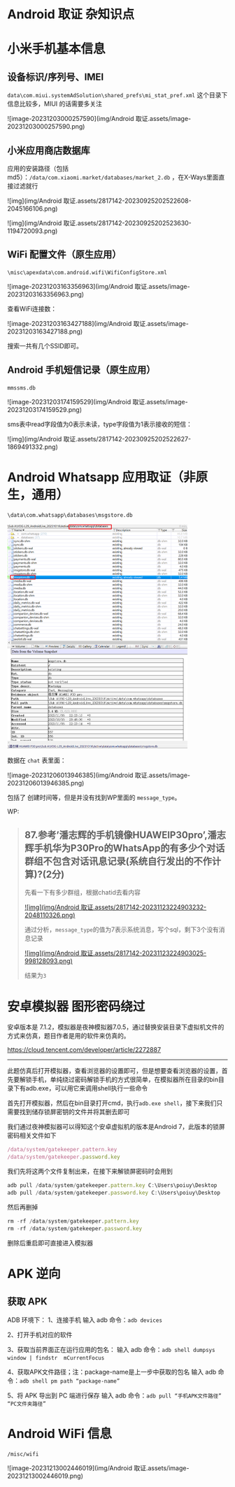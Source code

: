 # Android 取证 杂知识点

# 小米手机基本信息

## 设备标识/序列号、IMEI

`data\com.miui.systemAdSolution\shared_prefs\mi_stat_pref.xml` 这个目录下信息比较多，MIUI 的话需要多关注

![image-20231203000257590](img/Android 取证.assets/image-20231203000257590.png)

## 小米应用商店数据库

应用的安装路径（包括md5）：`/data/com.xiaomi.market/databases/market_2.db` ，在X-Ways里面直接过滤就行

![img](img/Android 取证.assets/2817142-20230925202522608-2045166106.png)

![img](img/Android 取证.assets/2817142-20230925202523630-1194720093.png)

## WiFi 配置文件（原生应用）

`\misc\apexdata\com.android.wifi\WifiConfigStore.xml`

![image-20231203163356963](img/Android 取证.assets/image-20231203163356963.png)

查看WiFi连接数：

![image-20231203163427188](img/Android 取证.assets/image-20231203163427188.png)

搜索一共有几个SSID即可。

## Android 手机短信记录（原生应用）

`mmssms.db`

![image-20231203174159529](img/Android 取证.assets/image-20231203174159529.png)

sms表中read字段值为0表示未读，type字段值为1表示接收的短信：

![img](img/Android 取证.assets/2817142-20230925202522627-1869491332.png)



# Android Whatsapp 应用取证（非原生，通用）

`\data\com.whatsapp\databases\msgstore.db`

<img src="img/Android 取证.assets/image-20231206013904904.png" alt="image-20231206013904904" style="zoom:50%;" />

数据在 `chat` 表里面：

![image-20231206013946385](img/Android 取证.assets/image-20231206013946385.png)

包括了 创建时间等，但是并没有找到WP里面的 `message_type`。

WP:

> ## 87.参考’潘志辉的手机镜像HUAWEIP30pro’,潘志辉手机华为P30Pro的WhatsApp的有多少个对话群组不包含对话讯息记录(系统自行发出的不作计算)?(2分)
>
> 先看一下有多少群组，根据chatid去看内容
>
> [![img](img/Android 取证.assets/2817142-20231123224903232-2048110326.png)](https://img2023.cnblogs.com/blog/2817142/202311/2817142-20231123224903232-2048110326.png)
>
> 通过分析，`message_type`的值为7表示系统消息，写个sql，剩下3个没有消息记录
>
> [![img](img/Android 取证.assets/2817142-20231123224903025-998128093.png)](https://img2023.cnblogs.com/blog/2817142/202311/2817142-20231123224903025-998128093.png)
>
> 结果为`3`



# 安卓模拟器 图形密码绕过

安卓版本是 7.1.2，模拟器是夜神模拟器7.0.5，通过替换安装目录下虚拟机文件的方式来仿真，题目作者是用的软件来仿真的。

https://cloud.tencent.com/developer/article/2272887

---

此题仿真后打开模拟器，查看浏览器的设置即可，但是想要查看浏览器的设置，首先要解锁手机，单纯绕过密码解锁手机的方式很简单，在模拟器所在目录的bin目录下有adb.exe，可以用它来调用shell执行一些命令

首先打开模拟器，然后在bin目录打开cmd，执行`adb.exe shell`，接下来我们只需要找到储存锁屏密钥的文件并将其删去即可

我们通过夜神模拟器可以得知这个安卓虚拟机的版本是Android 7，此版本的锁屏密码相关文件如下

```javascript
/data/system/gatekeeper.pattern.key
/data/system/gatekeeper.password.key
```

我们先将这两个文件复制出来，在接下来解锁屏密码时会用到

```javascript
adb pull /data/system/gatekeeper.pattern.key C:\Users\poiuy\Desktop
adb pull /data/system/gatekeeper.password.key C:\Users\poiuy\Desktop
```

然后再删掉

```javascript
rm -rf /data/system/gatekeeper.pattern.key
rm -rf /data/system/gatekeeper.password.key
```

删除后重启即可直接进入模拟器

# APK 逆向

## 获取 APK

ADB 环境下：
1、连接手机
输入 adb 命令：`adb devices`

2、打开手机对应的软件

3、获取当前界面正在运行应用的包名：
输入 adb 命令：`adb shell dumpsys window | findstr  mCurrentFocus`

4、获取APK文件路径；注：package-name是上一步中获取的包名
输入 adb 命令：`adb shell pm path “package-name”`     

5、将 APK 导出到 PC 端进行保存
输入 adb 命令：`adb pull “手机APK文件路径” “PC文件夹路径”`



# Android WiFi 信息

`/misc/wifi`

![image-20231213002446019](img/Android 取证.assets/image-20231213002446019.png)